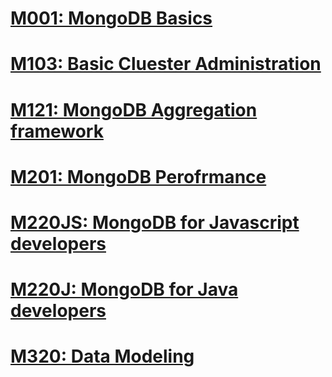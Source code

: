 

# [M001: MongoDB Basics](https://university.mongodb.com/courses/M001/about)


# [M103: Basic Cluester Administration](https://university.mongodb.com/mercury/M103/2020_September_22/overview)


# [M121: MongoDB Aggregation framework](https://university.mongodb.com/mercury/M121/2020_September_22/overview)

# [M201: MongoDB Perofrmance](https://university.mongodb.com/mercury/M201/2020_September_22/overview)

# [M220JS: MongoDB for Javascript developers](https://university.mongodb.com/mercury/M220JS/2020_September_22/overview)

# [M220J: MongoDB for Java developers](https://university.mongodb.com/mercury/M220J/2020_September_22/overview)

# [M320: Data Modeling](https://university.mongodb.com/mercury/M320/2020_September_22/overview)



